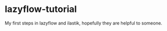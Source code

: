 lazyflow-tutorial
=================

My first steps in lazyflow and ilastik, hopefully they are helpful to someone.
